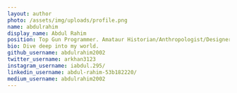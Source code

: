 ```yaml
---
layout: author
photo: /assets/img/uploads/profile.png
name: abdulrahim
display_name: Abdul Rahim
position: Top Gun Programmer. Amataur Historian/Anthropologist/Designer. Vigorous climate activist, humanist.
bio: Dive deep into my world.
github_username: abdulrahim2002
twitter_username: arkhan3123
instagram_username: iabdul.295/
linkedin_username: abdul-rahim-53b182220/
medium_username: abdulrahim2002
---
```


